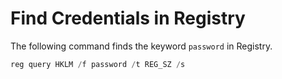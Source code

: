 # Find Credentials in Registry

The following command finds the keyword `password` in Registry.

```powershell
reg query HKLM /f password /t REG_SZ /s
```
